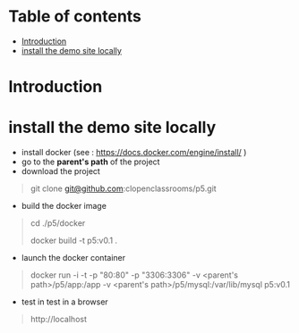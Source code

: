# Table of contents
* [Introduction](#introduction)
* [install the demo site locally](#install-the-demo-site-locally)

# Introduction #

# install the demo site locally #
- install docker (see : https://docs.docker.com/engine/install/ )
- go to the **parent's path** of the project
- download the project
> git clone git@github.com:clopenclassrooms/p5.git
- build the docker image
> cd ./p5/docker
> 
> docker build -t p5:v0.1 .
- launch the docker container
> docker run -i -t -p "80:80" -p "3306:3306" -v <parent's path>/p5/app:/app -v <parent's path>/p5/mysql:/var/lib/mysql p5:v0.1
- test in test in a browser 
> http://localhost


